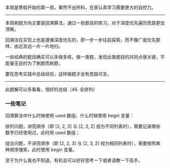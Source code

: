 本周是寒假开始的第一周，果然不出所料，在家认真学习需要更大的自控力。

-------
本周刷题方向主要是回溯算法，通过一些题目的练习，对于深度优先遍历思路更加清晰。

回溯法在实现上也是遵循深度优先的，即一步一步往前探索，而不像广度优先那样，由近及远一片一片地扫。

一些经典的题目确实可以多做多练，做一类题，发现此类题目的共同点很关键，不能毫无目的为了刷题而刷题，

要在思考实践中总结经验，这样做题才会有思路可言。

---------
此题解可以多看看，很好的总结（46. 全排列）

### 一些笔记
回溯算法中什么时候使用 used 数组，什么时候使用 begin 变量：

排列问题，讲究顺序（即 [2, 2, 3] 与 [2, 3, 2] 视为不同列表时），需要记录哪些数字已经使用过，此时用 used 数组；

组合问题，不讲究顺序（即 [2, 2, 3] 与 [2, 3, 2] 视为相同列表时），需要按照某种顺序搜索，此时使用 begin 变量。

至于为什么我也不知道，有机会可以好好思考一下或者请教一下高手。

